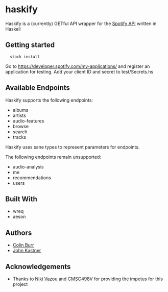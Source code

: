 # haskify

Haskify is a (currently) GETful API wrapper for
the [Spotify API](https://developer.spotify.com/web-api/) written in Haskell

## Getting started

````
  stack install
````

Go to https://developer.spotify.com/my-applications/ and register an
application for testing. Add your client ID and secret to test/Secrets.hs

## Available Endpoints

Haskify supports the following endpoints:

- albums
- artists
- audio-features
- browse
- search
- tracks

Haskify uses sane types to represent parameters for endpoints.

The following endpoints remain unsupported:

- audio-analysis
- me
- recommendations
- users


## Built With

- wreq
- aeson

## Authors
- [Colin Burr](https://github.com/sw3dish)
- [John Kastner](https://github.com/jackastner)

## Acknowledgements
- Thanks to [Niki Vazou](https://github.com/nikivazou) and
[CMSC498V](https://nikivazou.github.io/CMSC498V/) for providing the impetus for
this project
